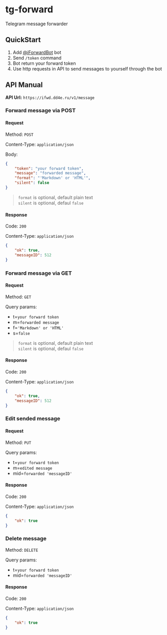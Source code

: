 # tg-forward
Telegram message forwarder

## QuickStart

1. Add [@iForwardBot](https://t.me/iForwardBot) bot
2. Send `/token` command
3. Bot return your forward token
4. Use http requests in API to send messages to yourself through the bot

## API Manual

**API Url:** `https://ifwd.dd4e.ru/v1/message`

### Forward message via POST

#### Request

Method: `POST`

Content-Type: `application/json`

Body:

```JSON
{
    "token": "your forward token",
    "message": "forwarded message",
    "format": "'Markdown' or 'HTML'",
    "silent": false
}
```

> `format` is optional, default plain text  
> `silent` is optional, defaul `false`

#### Response

Code: `200`

Content-Type: `application/json`

```JSON
{
    "ok": true,
    "messageID": 512
}
```

### Forward message via GET

#### Request

Method: `GET`

Query params:

- t=`your forward token`
- m=`forwarded message`
- f=`'Markdown' or 'HTML'`
- s=`false`

> `format` is optional, default plain text  
> `silent` is optional, defaul `false`

#### Response

Code: `200`

Content-Type: `application/json`

```JSON
{
    "ok": true,
    "messageID": 512
}
```

### Edit sended message

#### Request

Method: `PUT`

Query params:

- t=`your forward token`
- m=`edited message`
- mid=`forwarded 'messageID'`

#### Response

Code: `200`

Content-Type: `application/json`

```JSON
{
    "ok": true
}
```

### Delete message

Method: `DELETE`

Query params:

- t=`your forward token`
- mid=`forwarded 'messageID'`

#### Response

Code: `200`

Content-Type: `application/json`

```JSON
{
    "ok": true
}
```

